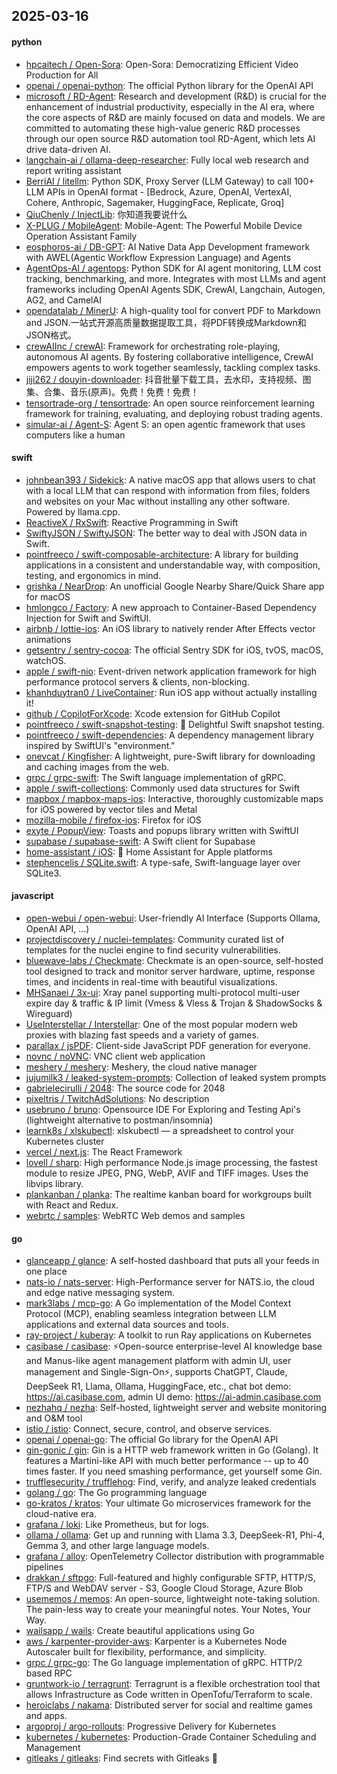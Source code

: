 ## 2025-03-16

#### python
* [hpcaitech / Open-Sora](https://github.com/hpcaitech/Open-Sora): Open-Sora: Democratizing Efficient Video Production for All
* [openai / openai-python](https://github.com/openai/openai-python): The official Python library for the OpenAI API
* [microsoft / RD-Agent](https://github.com/microsoft/RD-Agent): Research and development (R&D) is crucial for the enhancement of industrial productivity, especially in the AI era, where the core aspects of R&D are mainly focused on data and models. We are committed to automating these high-value generic R&D processes through our open source R&D automation tool RD-Agent, which lets AI drive data-driven AI.
* [langchain-ai / ollama-deep-researcher](https://github.com/langchain-ai/ollama-deep-researcher): Fully local web research and report writing assistant
* [BerriAI / litellm](https://github.com/BerriAI/litellm): Python SDK, Proxy Server (LLM Gateway) to call 100+ LLM APIs in OpenAI format - [Bedrock, Azure, OpenAI, VertexAI, Cohere, Anthropic, Sagemaker, HuggingFace, Replicate, Groq]
* [QiuChenly / InjectLib](https://github.com/QiuChenly/InjectLib): 你知道我要说什么
* [X-PLUG / MobileAgent](https://github.com/X-PLUG/MobileAgent): Mobile-Agent: The Powerful Mobile Device Operation Assistant Family
* [eosphoros-ai / DB-GPT](https://github.com/eosphoros-ai/DB-GPT): AI Native Data App Development framework with AWEL(Agentic Workflow Expression Language) and Agents
* [AgentOps-AI / agentops](https://github.com/AgentOps-AI/agentops): Python SDK for AI agent monitoring, LLM cost tracking, benchmarking, and more. Integrates with most LLMs and agent frameworks including OpenAI Agents SDK, CrewAI, Langchain, Autogen, AG2, and CamelAI
* [opendatalab / MinerU](https://github.com/opendatalab/MinerU): A high-quality tool for convert PDF to Markdown and JSON.一站式开源高质量数据提取工具，将PDF转换成Markdown和JSON格式。
* [crewAIInc / crewAI](https://github.com/crewAIInc/crewAI): Framework for orchestrating role-playing, autonomous AI agents. By fostering collaborative intelligence, CrewAI empowers agents to work together seamlessly, tackling complex tasks.
* [jiji262 / douyin-downloader](https://github.com/jiji262/douyin-downloader): 抖音批量下载工具，去水印，支持视频、图集、合集、音乐(原声)。免费！免费！免费！
* [tensortrade-org / tensortrade](https://github.com/tensortrade-org/tensortrade): An open source reinforcement learning framework for training, evaluating, and deploying robust trading agents.
* [simular-ai / Agent-S](https://github.com/simular-ai/Agent-S): Agent S: an open agentic framework that uses computers like a human

#### swift
* [johnbean393 / Sidekick](https://github.com/johnbean393/Sidekick): A native macOS app that allows users to chat with a local LLM that can respond with information from files, folders and websites on your Mac without installing any other software. Powered by llama.cpp.
* [ReactiveX / RxSwift](https://github.com/ReactiveX/RxSwift): Reactive Programming in Swift
* [SwiftyJSON / SwiftyJSON](https://github.com/SwiftyJSON/SwiftyJSON): The better way to deal with JSON data in Swift.
* [pointfreeco / swift-composable-architecture](https://github.com/pointfreeco/swift-composable-architecture): A library for building applications in a consistent and understandable way, with composition, testing, and ergonomics in mind.
* [grishka / NearDrop](https://github.com/grishka/NearDrop): An unofficial Google Nearby Share/Quick Share app for macOS
* [hmlongco / Factory](https://github.com/hmlongco/Factory): A new approach to Container-Based Dependency Injection for Swift and SwiftUI.
* [airbnb / lottie-ios](https://github.com/airbnb/lottie-ios): An iOS library to natively render After Effects vector animations
* [getsentry / sentry-cocoa](https://github.com/getsentry/sentry-cocoa): The official Sentry SDK for iOS, tvOS, macOS, watchOS.
* [apple / swift-nio](https://github.com/apple/swift-nio): Event-driven network application framework for high performance protocol servers & clients, non-blocking.
* [khanhduytran0 / LiveContainer](https://github.com/khanhduytran0/LiveContainer): Run iOS app without actually installing it!
* [github / CopilotForXcode](https://github.com/github/CopilotForXcode): Xcode extension for GitHub Copilot
* [pointfreeco / swift-snapshot-testing](https://github.com/pointfreeco/swift-snapshot-testing): 📸 Delightful Swift snapshot testing.
* [pointfreeco / swift-dependencies](https://github.com/pointfreeco/swift-dependencies): A dependency management library inspired by SwiftUI's "environment."
* [onevcat / Kingfisher](https://github.com/onevcat/Kingfisher): A lightweight, pure-Swift library for downloading and caching images from the web.
* [grpc / grpc-swift](https://github.com/grpc/grpc-swift): The Swift language implementation of gRPC.
* [apple / swift-collections](https://github.com/apple/swift-collections): Commonly used data structures for Swift
* [mapbox / mapbox-maps-ios](https://github.com/mapbox/mapbox-maps-ios): Interactive, thoroughly customizable maps for iOS powered by vector tiles and Metal
* [mozilla-mobile / firefox-ios](https://github.com/mozilla-mobile/firefox-ios): Firefox for iOS
* [exyte / PopupView](https://github.com/exyte/PopupView): Toasts and popups library written with SwiftUI
* [supabase / supabase-swift](https://github.com/supabase/supabase-swift): A Swift client for Supabase
* [home-assistant / iOS](https://github.com/home-assistant/iOS): 📱 Home Assistant for Apple platforms
* [stephencelis / SQLite.swift](https://github.com/stephencelis/SQLite.swift): A type-safe, Swift-language layer over SQLite3.

#### javascript
* [open-webui / open-webui](https://github.com/open-webui/open-webui): User-friendly AI Interface (Supports Ollama, OpenAI API, ...)
* [projectdiscovery / nuclei-templates](https://github.com/projectdiscovery/nuclei-templates): Community curated list of templates for the nuclei engine to find security vulnerabilities.
* [bluewave-labs / Checkmate](https://github.com/bluewave-labs/Checkmate): Checkmate is an open-source, self-hosted tool designed to track and monitor server hardware, uptime, response times, and incidents in real-time with beautiful visualizations.
* [MHSanaei / 3x-ui](https://github.com/MHSanaei/3x-ui): Xray panel supporting multi-protocol multi-user expire day & traffic & IP limit (Vmess & Vless & Trojan & ShadowSocks & Wireguard)
* [UseInterstellar / Interstellar](https://github.com/UseInterstellar/Interstellar): One of the most popular modern web proxies with blazing fast speeds and a variety of games.
* [parallax / jsPDF](https://github.com/parallax/jsPDF): Client-side JavaScript PDF generation for everyone.
* [novnc / noVNC](https://github.com/novnc/noVNC): VNC client web application
* [meshery / meshery](https://github.com/meshery/meshery): Meshery, the cloud native manager
* [jujumilk3 / leaked-system-prompts](https://github.com/jujumilk3/leaked-system-prompts): Collection of leaked system prompts
* [gabrielecirulli / 2048](https://github.com/gabrielecirulli/2048): The source code for 2048
* [pixeltris / TwitchAdSolutions](https://github.com/pixeltris/TwitchAdSolutions): No description
* [usebruno / bruno](https://github.com/usebruno/bruno): Opensource IDE For Exploring and Testing Api's (lightweight alternative to postman/insomnia)
* [learnk8s / xlskubectl](https://github.com/learnk8s/xlskubectl): xlskubectl — a spreadsheet to control your Kubernetes cluster
* [vercel / next.js](https://github.com/vercel/next.js): The React Framework
* [lovell / sharp](https://github.com/lovell/sharp): High performance Node.js image processing, the fastest module to resize JPEG, PNG, WebP, AVIF and TIFF images. Uses the libvips library.
* [plankanban / planka](https://github.com/plankanban/planka): The realtime kanban board for workgroups built with React and Redux.
* [webrtc / samples](https://github.com/webrtc/samples): WebRTC Web demos and samples

#### go
* [glanceapp / glance](https://github.com/glanceapp/glance): A self-hosted dashboard that puts all your feeds in one place
* [nats-io / nats-server](https://github.com/nats-io/nats-server): High-Performance server for NATS.io, the cloud and edge native messaging system.
* [mark3labs / mcp-go](https://github.com/mark3labs/mcp-go): A Go implementation of the Model Context Protocol (MCP), enabling seamless integration between LLM applications and external data sources and tools.
* [ray-project / kuberay](https://github.com/ray-project/kuberay): A toolkit to run Ray applications on Kubernetes
* [casibase / casibase](https://github.com/casibase/casibase): ⚡️Open-source enterprise-level AI knowledge base and Manus-like agent management platform with admin UI, user management and Single-Sign-On⚡️, supports ChatGPT, Claude, DeepSeek R1, Llama, Ollama, HuggingFace, etc., chat bot demo: https://ai.casibase.com, admin UI demo: https://ai-admin.casibase.com
* [nezhahq / nezha](https://github.com/nezhahq/nezha): Self-hosted, lightweight server and website monitoring and O&M tool
* [istio / istio](https://github.com/istio/istio): Connect, secure, control, and observe services.
* [openai / openai-go](https://github.com/openai/openai-go): The official Go library for the OpenAI API
* [gin-gonic / gin](https://github.com/gin-gonic/gin): Gin is a HTTP web framework written in Go (Golang). It features a Martini-like API with much better performance -- up to 40 times faster. If you need smashing performance, get yourself some Gin.
* [trufflesecurity / trufflehog](https://github.com/trufflesecurity/trufflehog): Find, verify, and analyze leaked credentials
* [golang / go](https://github.com/golang/go): The Go programming language
* [go-kratos / kratos](https://github.com/go-kratos/kratos): Your ultimate Go microservices framework for the cloud-native era.
* [grafana / loki](https://github.com/grafana/loki): Like Prometheus, but for logs.
* [ollama / ollama](https://github.com/ollama/ollama): Get up and running with Llama 3.3, DeepSeek-R1, Phi-4, Gemma 3, and other large language models.
* [grafana / alloy](https://github.com/grafana/alloy): OpenTelemetry Collector distribution with programmable pipelines
* [drakkan / sftpgo](https://github.com/drakkan/sftpgo): Full-featured and highly configurable SFTP, HTTP/S, FTP/S and WebDAV server - S3, Google Cloud Storage, Azure Blob
* [usememos / memos](https://github.com/usememos/memos): An open-source, lightweight note-taking solution. The pain-less way to create your meaningful notes. Your Notes, Your Way.
* [wailsapp / wails](https://github.com/wailsapp/wails): Create beautiful applications using Go
* [aws / karpenter-provider-aws](https://github.com/aws/karpenter-provider-aws): Karpenter is a Kubernetes Node Autoscaler built for flexibility, performance, and simplicity.
* [grpc / grpc-go](https://github.com/grpc/grpc-go): The Go language implementation of gRPC. HTTP/2 based RPC
* [gruntwork-io / terragrunt](https://github.com/gruntwork-io/terragrunt): Terragrunt is a flexible orchestration tool that allows Infrastructure as Code written in OpenTofu/Terraform to scale.
* [heroiclabs / nakama](https://github.com/heroiclabs/nakama): Distributed server for social and realtime games and apps.
* [argoproj / argo-rollouts](https://github.com/argoproj/argo-rollouts): Progressive Delivery for Kubernetes
* [kubernetes / kubernetes](https://github.com/kubernetes/kubernetes): Production-Grade Container Scheduling and Management
* [gitleaks / gitleaks](https://github.com/gitleaks/gitleaks): Find secrets with Gitleaks 🔑
